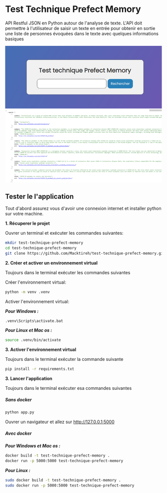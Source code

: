 # Test Technique Prefect Memory

API Restful JSON en Python autour de l'analyse de texte. L'API doit permettre à l'utilisateur de saisir un texte en entrée pour obtenir en sortie une liste de personnes évoquées dans le texte avec quelques informations basiques

![](img/1.png)
![](img/2.png)

## Tester le l'application

Tout d'abord assurez vous d'avoir une connexion internet et installer python sur votre machine.

**1. Récuperer le projet**

Ouvrer un terminal et exécuter les commandes suivantes:

```bash
mkdir test-technique-prefect-memory
cd test-technique-prefect-memory
git clone https://github.com/Macktireh/test-technique-prefect-memory.git .
```

**2. Créer et activer un environnement virtual**

Toujours dans le terminal exécuter les commandes suivantes

Créer l'environnement virtual:
```bash
python -m venv .venv
```

Activer l'environnement virtual:

***Pour Windows :***

```bash
.venv\Scripts\activate.bat
```

***Pour Linux et Mac os :***

```bash
source .venv/bin/activate
```

**3. Activer l'environnement virtual**

Toujours dans le terminal exécuter la commande suivante


```bash
pip install -r requirements.txt
```

**3. Lancer l'application**

Toujours dans le terminal exécuter esa commandes suivantes

##### Sans docker

```bash
python app.py
```

Ouvrer un navigateur et allez sur <http://127.0.0.1:5000>

##### Avec docker

***Pour Windows et Mac os :***

```bash
docker build -t test-technique-prefect-memory .
docker run -p 5000:5000 test-technique-prefect-memory
```

***Pour Linux :***

```bash
sudo docker build -t test-technique-prefect-memory .
sudo docker run -p 5000:5000 test-technique-prefect-memory
```

